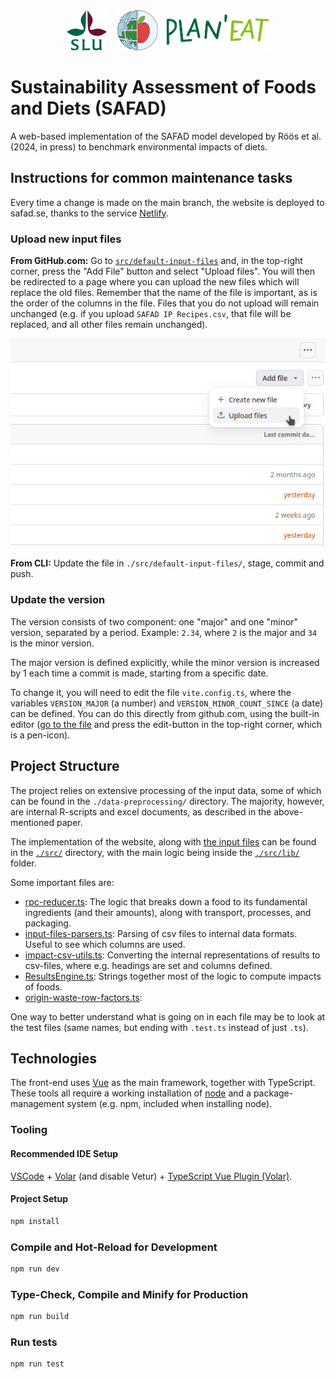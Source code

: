 <div style="text-align: center">
  <img src="./docs/slu-logo.svg" width="64" height="64" />
  &nbsp;&nbsp;
  <img src="./docs/planeat-logo.png" width="244.74" height="64" />
</div>

# Sustainability Assessment of Foods and Diets (SAFAD)

A web-based implementation of the SAFAD model developed by Röös et al. (2024, in
press) to benchmark environmental impacts of diets.

## Instructions for common maintenance tasks

Every time a change is made on the main branch, the website is deployed to
safad.se, thanks to the service [Netlify](https://netlify.app).

### Upload new input files

**From GitHub.com:** Go to [`src/default-input-files`](src/default-input-files)
and, in the top-right corner, press the "Add File" button and select "Upload
files". You will then be redirected to a page where you can upload the new files
which will replace the old files. Remember that the name of the file is
important, as is the order of the columns in the file. Files that you do not
upload will remain unchanged (e.g. if you upload `SAFAD IP Recipes.csv`, that
file will be replaced, and all other files remain unchanged).

![Screenshot of location of Upload button](./docs/github-howto-upload-file.png)

**From CLI:** Update the file in `./src/default-input-files/`, stage, commit and
push.

### Update the version

The version consists of two component: one "major" and one "minor" version,
separated by a period. Example: `2.34`, where `2` is the major and `34` is the
minor version.

The major version is defined explicitly, while the minor version is increased by
1 each time a commit is made, starting from a specific date.

To change it, you will need to edit the file `vite.config.ts`, where the
variables `VERSION_MAJOR` (a number) and `VERSION_MINOR_COUNT_SINCE` (a date)
can be defined. You can do this directly from github.com, using the built-in
editor ([go to the file](./vite.config.ts) and press the edit-button in the
top-right corner, which is a pen-icon).

## Project Structure

The project relies on extensive processing of the input data, some of which can
be found in the `./data-preprocessing/` directory. The majority, however, are
internal R-scripts and excel documents, as described in the above-mentioned
paper.

The implementation of the website, along with [the input
files](./src/default-input-files/) can be found in the [`./src/`](./src/)
directory, with the main logic being inside the [`./src/lib/`](./src/lib)
folder.

Some important files are:

- [rpc-reducer.ts](./src/lib/rpc-reducer.ts): The logic that breaks down a food
to its fundamental ingredients (and their amounts), along with transport,
processes, and packaging.
- [input-files-parsers.ts](./src/lib/input-files-parsers.ts): Parsing of csv
files to internal data formats. Useful to see which columns are used.
- [impact-csv-utils.ts](./src/lib/impacts-csv-utils.ts): Converting the internal
representations of results to csv-files, where e.g. headings are set and
columns defined.
- [ResultsEngine.ts](./src/lib/ResultsEngine.ts): Strings together most of the
logic to compute impacts of foods.
- [origin-waste-row-factors.ts](./src/lib/origin-waste-row-factors.ts):

One way to better understand what is going on in each file may be to look at the
test files (same names, but ending with `.test.ts` instead of just `.ts`).

## Technologies

The front-end uses [Vue](vuejs.org/) as the main framework, together with
TypeScript. These tools all require a working installation of
[node](https://nodejs.org/en) and a package-management system (e.g. npm,
included when installing node).

### Tooling

#### Recommended IDE Setup

[VSCode](https://code.visualstudio.com/) +
[Volar](https://marketplace.visualstudio.com/items?itemName=Vue.volar) (and
disable Vetur) + [TypeScript Vue Plugin
(Volar)](https://marketplace.visualstudio.com/items?itemName=Vue.vscode-typescript-vue-plugin).

#### Project Setup

```sh
npm install
```

### Compile and Hot-Reload for Development

```sh
npm run dev
```

### Type-Check, Compile and Minify for Production

```sh
npm run build
```

### Run tests

```sh
npm run test
```
